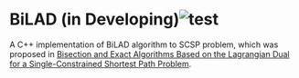 # BiLAD (in Developing)![test](https://github.com/0xacc/BiLAD/actions/workflows/cmake.yml/badge.svg?event=push)
A C++ implementation of BiLAD algorithm to SCSP problem, which was proposed in [Bisection and Exact Algorithms Based on the Lagrangian Dual for a Single-Constrained Shortest Path Problem](https://ieeexplore.ieee.org/abstract/document/8935448).
